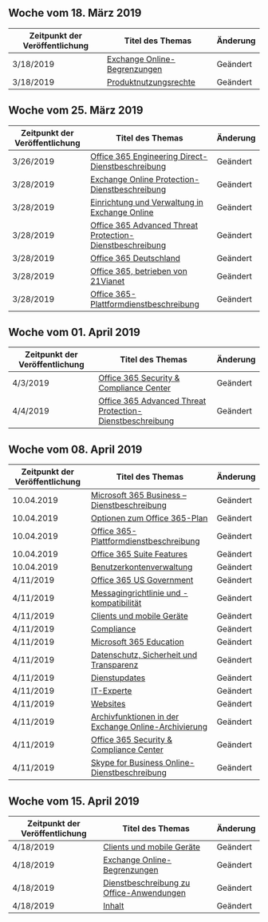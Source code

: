 <!-- This file is generated automatically each week. Changes made to this file will be overwritten.-->




## <a name="week-of-march-18-2019"></a>Woche vom 18. März 2019


| Zeitpunkt der Veröffentlichung |Titel des Themas | Änderung |
|------|------------|--------|
| 3/18/2019 | [Exchange Online-Begrenzungen](/Office365/ServiceDescriptions/exchange-online-service-description/exchange-online-limits) | Geändert |
| 3/18/2019 | [Produktnutzungsrechte](/Office365/ServiceDescriptions/office-365-platform-service-description/product-use-rights) | Geändert |


## <a name="week-of-march-25-2019"></a>Woche vom 25. März 2019


| Zeitpunkt der Veröffentlichung |Titel des Themas | Änderung |
|------|------------|--------|
| 3/26/2019 | [Office 365 Engineering Direct-Dienstbeschreibung](/Office365/ServiceDescriptions/office-365-engineering-direct-service-description) | Geändert |
| 3/28/2019 | [Exchange Online Protection-Dienstbeschreibung](/Office365/ServiceDescriptions/exchange-online-protection-service-description/exchange-online-protection-service-description) | Geändert |
| 3/28/2019 | [Einrichtung und Verwaltung in Exchange Online](/Office365/ServiceDescriptions/exchange-online-service-description/exchange-online-setup-and-administration) | Geändert |
| 3/28/2019 | [Office 365 Advanced Threat Protection-Dienstbeschreibung](/Office365/ServiceDescriptions/office-365-advanced-threat-protection-service-description) | Geändert |
| 3/28/2019 | [Office 365 Deutschland](/Office365/ServiceDescriptions/office-365-platform-service-description/office-365-germany) | Geändert |
| 3/28/2019 | [Office 365, betrieben von 21Vianet](/Office365/ServiceDescriptions/office-365-platform-service-description/office-365-operated-by-21vianet) | Geändert |
| 3/28/2019 | [Office 365-Plattformdienstbeschreibung](/Office365/ServiceDescriptions/office-365-platform-service-description/office-365-platform-service-description) | Geändert |


## <a name="week-of-april-01-2019"></a>Woche vom 01. April 2019


| Zeitpunkt der Veröffentlichung |Titel des Themas | Änderung |
|------|------------|--------|
| 4/3/2019 | [Office 365 Security & Compliance Center](/Office365/ServiceDescriptions/office-365-platform-service-description/office-365-securitycompliance-center) | Geändert |
| 4/4/2019 | [Office 365 Advanced Threat Protection-Dienstbeschreibung](/Office365/ServiceDescriptions/office-365-advanced-threat-protection-service-description) | Geändert |


## <a name="week-of-april-08-2019"></a>Woche vom 08. April 2019


| Zeitpunkt der Veröffentlichung |Titel des Themas | Änderung |
|------|------------|--------|
| 10.04.2019 | [Microsoft 365 Business – Dienstbeschreibung](/Office365/ServiceDescriptions/microsoft-365-business-service-description) | Geändert |
| 10.04.2019 | [Optionen zum Office 365-Plan](/Office365/ServiceDescriptions/office-365-platform-service-description/office-365-plan-options) | Geändert |
| 10.04.2019 | [Office 365-Plattformdienstbeschreibung](/Office365/ServiceDescriptions/office-365-platform-service-description/office-365-platform-service-description) | Geändert |
| 10.04.2019 | [Office 365 Suite Features](/Office365/ServiceDescriptions/office-365-platform-service-description/office-365-suite-features) | Geändert |
| 10.04.2019 | [Benutzerkontenverwaltung](/Office365/ServiceDescriptions/office-365-platform-service-description/user-account-management) | Geändert |
| 4/11/2019 | [Office 365 US Government](/Office365/ServiceDescriptions/office-365-platform-service-description/office-365-us-government/office-365-us-government) | Geändert |
| 4/11/2019 | [Messagingrichtlinie und -kompatibilität](/Office365/ServiceDescriptions/exchange-online-protection-service-description/messaging-policy-and-compliance-servicedesc) | Geändert |
| 4/11/2019 | [Clients und mobile Geräte](/Office365/ServiceDescriptions/exchange-online-service-description/clients-and-mobile-devices) | Geändert |
| 4/11/2019 | [Compliance](/Office365/ServiceDescriptions/office-365-platform-service-description/compliance-servicedesc) | Geändert |
| 4/11/2019 | [Microsoft 365 Education](/Office365/ServiceDescriptions/office-365-platform-service-description/microsoft-365-education) | Geändert |
| 4/11/2019 | [Datenschutz, Sicherheit und Transparenz](/Office365/ServiceDescriptions/office-365-platform-service-description/privacy-security-and-transparency) | Geändert |
| 4/11/2019 | [Dienstupdates](/Office365/ServiceDescriptions/office-365-platform-service-description/service-updates) | Geändert |
| 4/11/2019 | [IT-Experte](/Office365/ServiceDescriptions/sharepoint-online-service-description/it-professional) | Geändert |
| 4/11/2019 | [Websites](/Office365/ServiceDescriptions/sharepoint-online-service-description/sites-servicedesc) | Geändert |
| 4/11/2019 | [Archivfunktionen in der Exchange Online-Archivierung](/Office365/ServiceDescriptions/exchange-online-archiving-service-description/archive-features) | Geändert |
| 4/11/2019 | [Office 365 Security & Compliance Center](/Office365/ServiceDescriptions/office-365-platform-service-description/office-365-securitycompliance-center) | Geändert |
| 4/11/2019 | [Skype for Business Online-Dienstbeschreibung](/Office365/ServiceDescriptions/skype-for-business-online-service-description/skype-for-business-online-service-description) | Geändert |


## <a name="week-of-april-15-2019"></a>Woche vom 15. April 2019


| Zeitpunkt der Veröffentlichung |Titel des Themas | Änderung |
|------|------------|--------|
| 4/18/2019 | [Clients und mobile Geräte](/Office365/ServiceDescriptions/exchange-online-service-description/clients-and-mobile-devices) | Geändert |
| 4/18/2019 | [Exchange Online-Begrenzungen](/Office365/ServiceDescriptions/exchange-online-service-description/exchange-online-limits) | Geändert |
| 4/18/2019 | [Dienstbeschreibung zu Office-Anwendungen](/Office365/ServiceDescriptions/office-applications-service-description/office-applications-service-description) | Geändert |
| 4/18/2019 | [Inhalt](/Office365/ServiceDescriptions/sharepoint-online-service-description/content) | Geändert |
